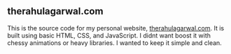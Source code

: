 ## therahulagarwal.com

This is the source code for my personal website, [therahulagarwal.com](https://therahulagarwal.com). It is built using basic HTML, CSS, and JavaScript. I didnt want boost it with chessy animations or heavy libraries. I wanted to keep it simple and clean.
